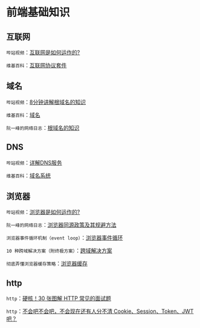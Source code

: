 # 前端基础知识

## 互联网
`哔站视频`：[互联网是如何运作的?](https://www.bilibili.com/video/BV1Rz4y197Jd)

`维基百科`：[互联网协议套件](https://zh.wikipedia.org/wiki/TCP/IP%E5%8D%8F%E8%AE%AE%E6%97%8F)

## 域名
`哔站视频`：[8分钟讲解根域名的知识](https://www.bilibili.com/video/BV1jt411S7i8)

`维基百科`：[域名](https://zh.wikipedia.org/wiki/%E5%9F%9F%E5%90%8D)

`阮一峰的网络日志`：[根域名的知识](https://www.ruanyifeng.com/blog/2018/05/root-domain.html)

## DNS
`哔站视频`：[详解DNS服务](https://www.bilibili.com/video/BV1Rp4y1a7xQ)

`维基百科`：[域名系统](https://zh.wikipedia.org/wiki/%E5%9F%9F%E5%90%8D%E7%B3%BB%E7%BB%9F)

## 浏览器
`哔站视频`：[浏览器是如何运作的?](https://www.bilibili.com/video/BV1x54y1B7RE/)

`阮一峰的网络日志`：[浏览器同源政策及其规避方法](https://www.ruanyifeng.com/blog/2016/04/same-origin-policy.html)

`浏览器事件循环机制（event loop）`：[浏览器事件循环](https://juejin.cn/post/6844903606466904078)

`10 种跨域解决方案（附终极方案）`：[跨域解决方案](https://segmentfault.com/a/1190000022398875)

`彻底弄懂浏览器缓存策略`：[浏览器缓存](https://www.jiqizhixin.com/articles/2020-07-24-12)

## http
`http`：[硬核！30 张图解 HTTP 常见的面试题](https://mubu.com/doc/4n-ehUovcCP)

`http`：[不会吧不会吧，不会现在还有人分不清 Cookie、Session、Token、JWT吧？](https://mubu.com/doc/4n-ehUovcCP)
